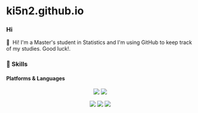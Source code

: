 # ki5n2.github.io
### Hi

<p>
  👋&nbsp; Hi!
  I'm a Master's student in Statistics and I'm using GitHub to keep track of my studies. Good luck!.<br/>
</p>

### 💪 Skills
#### Platforms & Languages
<p align="center"><img src="https://img.shields.io/badge/Python-3776AB?style=for-the-badge&logo=Python&logoColor=white"> <img src="https://img.shields.io/badge/R-276DC3?style=for-the-badge&logo=R&logoColor=white"></p>
<p align="center"><img src="https://img.shields.io/badge/Git-F05032?style=for-the-badge&logo=Git&logoColor=white"> <img src="https://img.shields.io/badge/GitHub-181717?style=for-the-badge&logo=GitHub&logoColor=white"> <img src="https://img.shields.io/badge/Julia-9558B2?style=for-the-badge&logo=Julia&logoColor=white"/>
